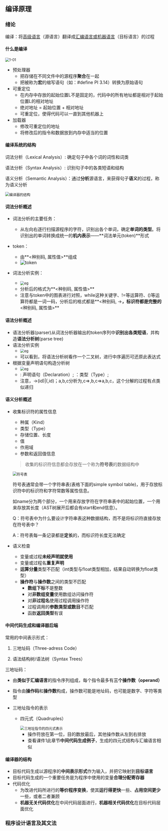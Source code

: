 ## 编译原理

### 绪论

编译：将<u>高级语言</u>（源语言）翻译成<u>汇编语言或机器语言</u>（目标语言）的过程

#### 什么是编译

<img src="img/1-01.png" alt="1-01" style="zoom:80%;" />



+ 预处理器
  - 把存储在不同文件中的源程序**聚合**在一起
  - 把被称为**宏**的缩写语句（如：#define PI 3.14）转换为原始语句
+ 可重定位
  - 在内存中存放的起始位置L不是固定的，代码中的所有地址都是相对于起始位置L的相对地址
  - 绝对地址 = 起始位置 + 相对地址
  - 可重定位，使得代码可以一直到其他机器上
+ 加载器
  - 修改可重定位的地址
  - 将修改后的指令和数据放到内存中适当的位置

#### 编译系统的结构

词法分析（Lexical Analysis）:  确定句子中各个词的词性和词类

语法分析（Syntax Analysis）:  识别句子中的各类短语和结构

语义分析（Semantic Analysis）：通过**分析**源语言，来获得句子**语义**的过程，称为语义分析

<img src="img/1-02.png" alt="编译器的结构" style="zoom:80%;" />

#### 词法分析概述

+ 词法分析的主要任务：
  - 从左向右逐行扫描源程序的字符，识别出各个单词，确定**单词的类型**。将识别出的单词转换成统一的**机内表示**——**词法单元(token)**形式
+ token：
  - 由**<种别码, 属性值>**组成
  - ![token](img/1-03.png)

+ 词法分析实例：
  - <img src="img/1-04.png" alt="eg" style="zoom:80%;" />
  - 分析后的格式为**<种别码, 属性值>**
  - 注意与token中的图表进行对照，while这种关键字、!=等运算符、()等运算符都是一词一码，分析后的格式都是**<种别码, ->**，标识符都是完整的**<种别码, 属性值>**

#### 语法分析概述

+ 语法分析器(parser)从词法分析器输出的token序列中**识别出各类短语**，并构造**语法分析树**(parse tree)
+ 语法分析实例
  - <img src="img/1-05.png" alt="eg" style="zoom:80%;" />
  - 可以看到，将语法分析树看作一个二叉树，进行中序遍历可还原此表达式
+ 根据变量声明语句构造分析树
  - <img src="img/1-06.png" alt="eg" style="zoom:80%;" />
  - <D>:  声明语句（Declaration）;   <T>：类型（Type）;  
  - 注意<IDS>，<IDS>->(id)|(<IDS>,id)；a,b,c分析为<IDS>,c=><IDS>,b,c=>a,b,c，这个分解的过程有点类似递归

#### 语义分析概述

+ 收集标识符的属性信息

  - 种属（Kind）
  - 类型（Type）
  - 存储位置、长度
  - 值
  - 作用域
  - 参数和返回值信息

  > 收集的标识符信息都会存放在一个称为**符号表**的数据结构中

  <img src="img/1-07.png" alt="符号表" style="zoom:80%;" />

  符号表通常会带一个字符串表(表格下面的simple symbol table)，用于存放标识符中的标识符和字符常数等属性信息。

  如name分为两个部分，一个用来存放字符在字符串表中的起始位置，一个用来存放其长度（AST树展开后都会有start和end信息）。

  Q：符号表中为什么要设计字符串表这种数据结构，而不是将标识符直接存放在符号表中？

  A：符号表每一条记录都是**定长**的，而标识符长度无法确定

+ 语义检查

  - 变量或过程**未经声明就使用**
  - 变量或过程名**重复声明**
  - **运算分量**类型不匹配（int类型与float类型相加，结果自动转换为float类型）
  - **操作符**与**操作数**之间的类型不匹配
    * **数组下标**不是整数
    * 对**非数组变量**使用数组访问操作符
    * 对**非过程名**使用过程调用操作符
    * 过程调用的**参数类型或数目**不匹配
    * 函数**返回类型**有误

#### 中间代码生成和编译器后端

常用的中间表示形式：

1. 三地址码（Three-adress Code）	

2. 语法结构树/语法树（Syntax Trees）

三地址码：

- 由**类似于汇编语言**的指令序列组成，每个指令最多有**三个操作数（operand）**

- 指令由**操作码**和**操作数**构成，操作数可能是地址码，也可能是数字、字符等类型

- 三地址指令的表示

  - 四元式（Quadruples）

    <img src="img/1-08.png" alt="三地址指令的四元式表示" style="zoom:80%;" />

    * 操作符放在第一位，目的数放最后，其他操作数从左到右排放
    * 查看课件1此章节**中间代码生成例子**，生成的四元式结构与汇编语言相似

#### 编译器的结构

+ 目标代码生成以源程序的**中间表示形式**作为输入，并把它映射到**目标语言**
+ 目标代码生成的一个重要任务是为程序中使用的变量**合理分配寄存器**
+ 代码优化
  - 为改进代码所进行的**等价程序变换**，使其**运行得更快**一些、**占用空间更少**一些，或者二者兼顾
  - **机器无关代码优化**在中间代码层面进行，**机器相关代码优化**在目标代码层面优化



### 程序设计语言及其文法